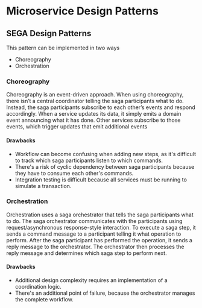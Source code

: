 # Microservice Design Patterns

## SEGA Design Patterns

This pattern can be implemented in two ways

- Choreography
- Orchestration

### __Choreography__
Choreography is an event-driven approach. When using choreography, there isn’t a central coordinator telling the saga participants what to do. Instead, the saga participants subscribe to each other’s events and respond accordingly. When a service updates its data, it simply emits a domain event announcing what it has done. Other services subscribe to those events, which trigger updates that emit additional events

#### Drawbacks
- Workflow can become confusing when adding new steps, as it's difficult to track which saga participants listen to which commands.
- There's a risk of cyclic dependency between saga participants because they have to consume each other's commands.
- Integration testing is difficult because all services must be running to simulate a transaction.


### __Orchestration__

Orchestration uses a saga orchestrator that tells the saga participants what to do. The saga orchestrator communicates with the participants using request/asynchronous response-style interaction. To execute a saga step, it sends a command message to a participant telling it what operation to perform. After the saga participant has performed the operation, it sends a reply message to the orchestrator. The orchestrator then processes the reply message and determines which saga step to perform next. 

#### Drawbacks

- Additional design complexity requires an implementation of a coordination logic.
- There's an additional point of failure, because the orchestrator manages the complete workflow.
